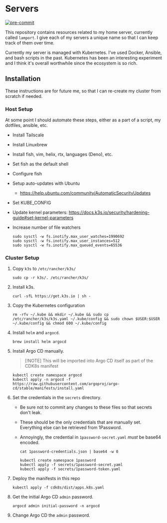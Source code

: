 # Servers

[![pre-commit](https://github.com/shepherdjerred/homelab/actions/workflows/pre-commit.yml/badge.svg)](https://github.com/shepherdjerred/homelab/actions/workflows/pre-commit.yml)

This repository contains resources related to my home server, currently called
`lamport`. I give each of my servers a unique name so that I can keep track of
them over time.

Currently my server is managed with Kubernetes. I've used Docker, Ansible, and
bash scripts in the past. Kubernetes has been an interesting experiment and I
think it's overall worthwhile since the ecosystem is so rich.

## Installation

These instructions are for future me, so that I can re-create my cluster from
scratch if needed.

### Host Setup

At some point I should automate these steps, either as a part of a script, my
dotfiles, ansible, etc.

- Install Tailscale
- Install Linuxbrew
- Install fish, vim, helix, rtx, languages (Deno), etc.
- Set fish as the default shell
- Configure fish
- Setup auto-updates with Ubuntu

  - https://help.ubuntu.com/community/AutomaticSecurityUpdates

- Set KUBE_CONFIG
- Update kernel parameters:
  https://docs.k3s.io/security/hardening-guide#set-kernel-parameters
- Increase number of file watchers

  ```
  sudo sysctl -w fs.inotify.max_user_watches=1990692
  sudo sysctl -w fs.inotify.max_user_instances=512
  sudo sysctl -w fs.inotify.max_queued_events=65536
  ```

### Cluster Setup

1. Copy `k3s` to `/etc/rancher/k3s/`

   ```
   sudo cp -r k3s/. /etc/rancher/k3s/
   ```

1. Install k3s.

   ```
   curl -sfL https://get.k3s.io | sh -
   ```

1. Copy the Kubernetes configuration

   ```
   rm -rfv ~/.kube && mkdir ~/.kube && sudo cp /etc/rancher/k3s/k3s.yaml ~/.kube/config && sudo chown $USER:$USER ~/.kube/config && chmod 600 ~/.kube/config
   ```

1. Install `helm` and `argocd`.

   ```
   brew install helm argocd
   ```

1. Install Argo CD manually.

   > [!NOTE] This will be imported into Argo CD itself as part of the CDK8s
   > manifest

   ```
   kubectl create namespace argocd
   kubectl apply -n argocd -f https://raw.githubusercontent.com/argoproj/argo-cd/stable/manifests/install.yaml
   ```

1. Set the credentials in the `secrets` directory.

   - Be sure not to commit any changes to these files so that secrets don't
     leak.
   - These should be the only credentials that are manually set. Everything else
     can be retrieved from 1Password.
   - Annoyingly, the credential in `1password-secret.yaml` _must_ be base64
     encoded.

     ```
     cat 1password-credentials.json | base64 -w 0
     ```

     ```
     kubectl create namespace 1password
     kubectl apply -f secrets/1password-secret.yaml
     kubectl apply -f secrets/1password-token.yaml
     ```

1. Deploy the manifests in this repo

   ```
   kubectl apply -f cdk8s/dist/apps.k8s.yaml
   ```

1. Get the initial Argo CD `admin` password.

   ```
   argocd admin initial-password -n argocd
   ```

1. Change Argo CD the `admin` password.
